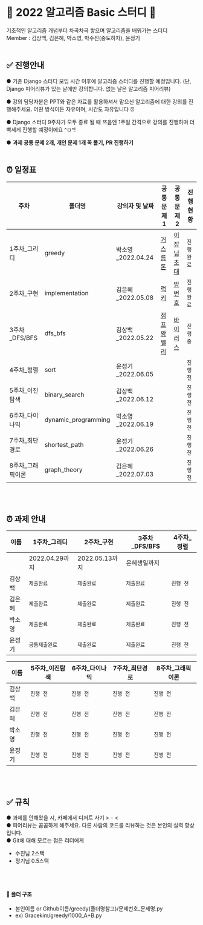 # 📝 2022 알고리즘 Basic 스터디 📝

기초적인 알고리즘 개념부터 차곡차곡 쌓으며 알고리즘을 배워가는 스터디
<br />
Member : 김상백, 김은혜, 박소영, 박수진(중도하차), 윤정기
<br />
<br />

## ✅ 진행안내
● 기존 Django 스터디 모임 시간 이후에 알고리즘 스터디를 진행할 예정입니다. (단, Django 피어리뷰가 있는 날에만 강의합니다. 없는 날은 알고리즘 피어리뷰)

● 강의 담당자분은 PPT와 같은 자료를 활용하셔서 맡으신 알고리즘에 대한 강의를 진행해주세요. 어떤 방식이든 자유이며, 시간도 자유입니다 ⏰

● Django 스터디 9주차가 모두 종료 될 때 쯔음엔 1주일 간격으로 강의를 진행하며 더 빡세게 진행할 예정이에요 ^ㅁ^!

● __과제 공통 문제 2개, 개인 문제 1개 꼭 풀기, PR 진행하기__
<br />
<br />

## ⏰ 일정표
| **주차** | **폴더명**  |  강의자 및 날짜 | **공통 문제1**  | **공통 문제2**  | **진행 현황** | 
| -------- | --------- | --------------- | ------------------ | ----------------- | ------------- |
| 1주차_그리디| greedy | 박소영_2022.04.24 | [거스름돈](https://www.acmicpc.net/problem/5585) | [이장님 초대](https://www.acmicpc.net/problem/9237)| `진행 완료` |
| 2주차_구현 | implementation| 김은혜_2022.05.08 |[럭키](https://www.acmicpc.net/problem/18406) | [방 번호](https://www.acmicpc.net/problem/1475)| `진행 완료` |
| 3주차_DFS/BFS | dfs_bfs | 김상백_2022.05.22 | [점프왕 쩰리](https://www.acmicpc.net/problem/16173)| [바이러스](https://www.acmicpc.net/problem/2606)| `진행 중` |
| 4주차_정렬 | sort | 윤정기_2022.06.05 | |  | `진행 전`   |
| 5주차_이진 탐색 | binary_search | 김상백_2022.06.12 |  |  | `진행 전` |
| 6주차_다이나믹| dynamic_programming | 박소영_2022.06.19 |  |  | `진행 전`  |
| 7주차_최단경로 | shortest_path  | 윤정기_2022.06.26 |  |     | `진행 전` |
| 8주차_그래픽이론 | graph_theory | 김은혜_2022.07.03 |  |  | `진행 전`   |

<br />
<br />

## ⏰ 과제 안내
| **이름** | **1주차_그리디**  | **2주차_구현** | **3주차_DFS/BFS**  | **4주차_정렬**  | 
| -------- | --------- | -------- | --------- | --------- | 
|  | 2022.04.29까지 | 2022.05.13까지 | 은혜생일까지 | |
| 김상백 | `제출완료` | `제출완료`|`제출완료` |`진행 전` |
| 김은혜 | `제출완료` | `제출완료`|`제출완료` |`진행 전` |
| 박소영 | `제출완료` | `제출완료`|`제출완료` |`진행 전` |
| 윤정기 | `공통제출완료` | `제출완료`|`제출완료` |`진행 전` |

| **이름** | **5주차_이진탐색**  | **6주차_다이나믹** | **7주차_최단경로**  | **8주차_그래픽이론**  | 
| -------- | --------- | -------- | --------- | --------- | 
| 김상백 | `진행 전` | `진행 전`|`진행 전` |`진행 전` |
| 김은혜 | `진행 전` | `진행 전`|`진행 전` |`진행 전` |
| 박소영 | `진행 전` | `진행 전`|`진행 전` |`진행 전` |
| 윤정기 | `진행 전` | `진행 전`|`진행 전` |`진행 전` |

<br />
<br />

## ✅ 규칙
● 과제를 안해왔을 시, 카페에서 디저트 사기 > - <   
● 피어리뷰는 꼼꼼하게 해주세요. 다른 사람의 코드를 리뷰하는 것은 본인의 실력 향상입니다.   
● Git에 대해 모르는 점은 리더에게    

- 수진님 2스택
- 정기님 0.5스택

<br />
<br />

#### 📁 폴더 구조 

- 본인이름 or Github이름/greedy(폴더명참고)/문제번호_문제명.py
- ex) Gracekim/greedy/1000_A+B.py 

